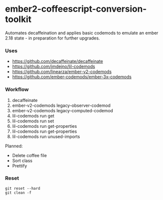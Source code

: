 # ember2-coffeescript-conversion-toolkit

Automates decaffeination and applies basic codemods to emulate an ember 2.18 state - in preparation for further upgrades.

### Uses
* https://github.com/decaffeinate/decaffeinate
* https://github.com/jmdejno/lil-codemods
* https://github.com/linearza/ember-v2-codemods
* https://github.com/ember-codemods/ember-3x-codemods

### Workflow
1. decaffeinate
2. ember-v2-codemods legacy-observer-codemod
3. ember-v2-codemods legacy-computed-codemod
4. lil-codemods run get 
5. lil-codemods run set 
6. lil-codemods run get-properties 
7. lil-codemods run get-properties 
8. lil-codemods run unused-imports 

Planned:
- Delete coffee file
- Sort class
- Prettify

### Reset
```
git reset --hard
git clean -f
```



